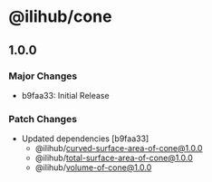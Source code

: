 # @ilihub/cone

## 1.0.0

### Major Changes

- b9faa33: Initial Release

### Patch Changes

- Updated dependencies [b9faa33]
  - @ilihub/curved-surface-area-of-cone@1.0.0
  - @ilihub/total-surface-area-of-cone@1.0.0
  - @ilihub/volume-of-cone@1.0.0
